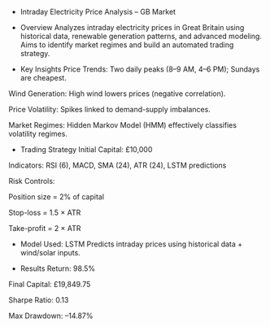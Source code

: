 * Intraday Electricity Price Analysis – GB Market
* Overview
Analyzes intraday electricity prices in Great Britain using historical data, renewable generation patterns, and advanced modeling. Aims to identify market regimes and build an automated trading strategy.

* Key Insights
Price Trends: Two daily peaks (8–9 AM, 4–6 PM); Sundays are cheapest.

Wind Generation: High wind lowers prices (negative correlation).

Price Volatility: Spikes linked to demand-supply imbalances.

Market Regimes: Hidden Markov Model (HMM) effectively classifies volatility regimes.

* Trading Strategy
Initial Capital: £10,000

Indicators: RSI (6), MACD, SMA (24), ATR (24), LSTM predictions

Risk Controls:

Position size = 2% of capital

Stop-loss = 1.5 × ATR

Take-profit = 2 × ATR

* Model Used: LSTM
Predicts intraday prices using historical data + wind/solar inputs.

* Results
Return: 98.5%

Final Capital: £19,849.75

Sharpe Ratio: 0.13

Max Drawdown: –14.87%

